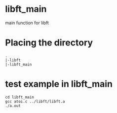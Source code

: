# libft_main
main function for libft

# Placing the directory
```
.
|-libft
|-libft_main
```
# test example in libft_main
```
cd libft_main
gcc atoi.c ../libft/libft.a
./a.out
```
